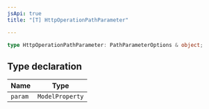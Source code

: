 ```yaml
---
jsApi: true
title: "[T] HttpOperationPathParameter"

---
```

```ts
type HttpOperationPathParameter: PathParameterOptions & object;
```

## Type declaration

| Name | Type |
| ------ | ------ |
| `param` | `ModelProperty` |
